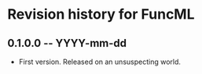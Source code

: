 # Revision history for FuncML

## 0.1.0.0 -- YYYY-mm-dd

* First version. Released on an unsuspecting world.
